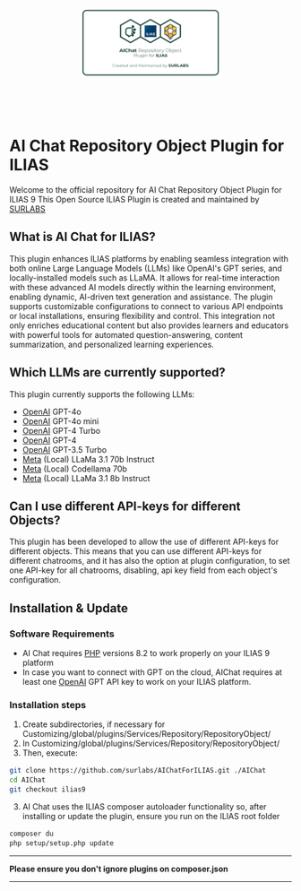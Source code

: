 <div alt style="text-align: center; transform: scale(.5);">
	<picture>
		<source media="(prefers-color-scheme: dark)" srcset="https://raw.githubusercontent.com/surlabs/AIChatForILIAS/ilias9/templates/images/GitBannerAIChat.png" />
		<img alt="STACK" src="https://raw.githubusercontent.com/surlabs/AIChatForILIAS/ilias9/templates/images/GitBannerAIChat.png" />
	</picture>
</div>

# AI Chat Repository Object Plugin for ILIAS

Welcome to the official repository for AI Chat Repository Object Plugin for ILIAS 9
This Open Source ILIAS Plugin is created and maintained by [SURLABS](https://www.surlabs.com)

## What is AI Chat for ILIAS?

This plugin enhances ILIAS platforms by enabling seamless integration with both online Large Language Models (LLMs) like OpenAI's GPT series, and locally-installed models such as LLaMA. It allows for real-time interaction with these advanced AI models directly within the learning environment, enabling dynamic, AI-driven text generation and assistance. The plugin supports customizable configurations to connect to various API endpoints or local installations, ensuring flexibility and control. This integration not only enriches educational content but also provides learners and educators with powerful tools for automated question-answering, content summarization, and personalized learning experiences.

## Which LLMs are currently supported?

This plugin currently supports the following LLMs:
- [OpenAI](https://openai.com) GPT-4o
- [OpenAI](https://openai.com) GPT-4o mini
- [OpenAI](https://openai.com) GPT-4 Turbo
- [OpenAI](https://openai.com) GPT-4
- [OpenAI](https://openai.com) GPT-3.5 Turbo
- [Meta](https://www.llama.com/) (Local) LLaMa 3.1 70b Instruct
- [Meta](https://www.llama.com/) (Local) Codellama 70b 
- [Meta](https://www.llama.com/) (Local) LLaMa 3.1 8b Instruct

## Can I use different API-keys for different Objects?

This plugin has been developed to allow the use of different API-keys for different objects. This means that you can use different API-keys for different chatrooms, and it has also the option at plugin configuration, to set one API-key for all chatrooms, disabling, api key field from each object's configuration.

## Installation & Update

### Software Requirements
- AI Chat requires [PHP](https://php.net) versions 8.2 to work properly on your ILIAS 9 platform
- In case you want to connect with GPT on the cloud, AIChat requires at least one [OpenAI](https://openai.com) GPT API key to work on your ILIAS platform.

### Installation steps
1. Create subdirectories, if necessary for Customizing/global/plugins/Services/Repository/RepositoryObject/
2. In Customizing/global/plugins/Services/Repository/RepositoryObject/ 
3. Then, execute:
```bash
git clone https://github.com/surlabs/AIChatForILIAS.git ./AIChat
cd AIChat
git checkout ilias9
```
3. AI Chat uses the ILIAS composer autoloader functionality so, after installing or update the plugin, ensure you run on the ILIAS root folder
```bash
composer du
php setup/setup.php update
```
***
**Please ensure you don't ignore plugins on composer.json**
***
